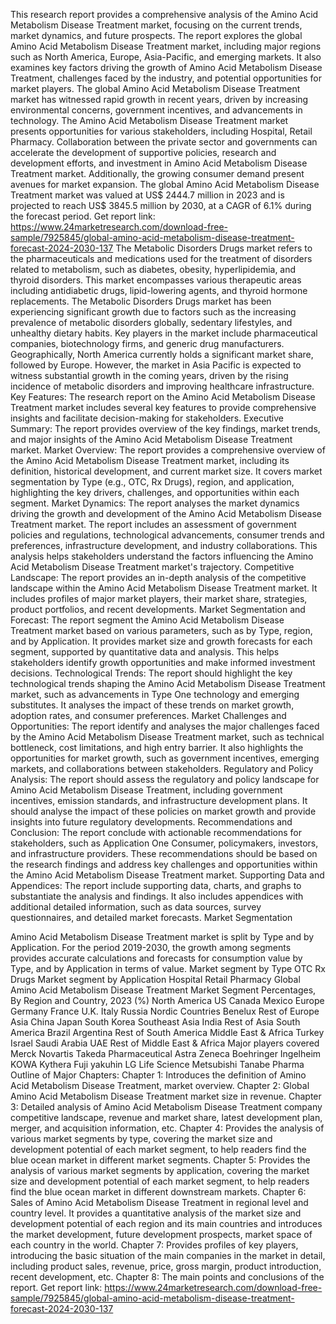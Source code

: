 This research report provides a comprehensive analysis of the Amino Acid Metabolism Disease Treatment market, focusing on the current trends, market dynamics, and future prospects. The report explores the global Amino Acid Metabolism Disease Treatment market, including major regions such as North America, Europe, Asia-Pacific, and emerging markets. It also examines key factors driving the growth of Amino Acid Metabolism Disease Treatment, challenges faced by the industry, and potential opportunities for market players.
The global Amino Acid Metabolism Disease Treatment market has witnessed rapid growth in recent years, driven by increasing environmental concerns, government incentives, and advancements in technology. The Amino Acid Metabolism Disease Treatment market presents opportunities for various stakeholders, including Hospital, Retail Pharmacy. Collaboration between the private sector and governments can accelerate the development of supportive policies, research and development efforts, and investment in Amino Acid Metabolism Disease Treatment market. Additionally, the growing consumer demand present avenues for market expansion.
The global Amino Acid Metabolism Disease Treatment market was valued at US$ 2444.7 million in 2023 and is projected to reach US$ 3845.5 million by 2030, at a CAGR of 6.1% during the forecast period.
Get report link: https://www.24marketresearch.com/download-free-sample/7925845/global-amino-acid-metabolism-disease-treatment-forecast-2024-2030-137 
The Metabolic Disorders Drugs market refers to the pharmaceuticals and medications used for the treatment of disorders related to metabolism, such as diabetes, obesity, hyperlipidemia, and thyroid disorders. This market encompasses various therapeutic areas including antidiabetic drugs, lipid-lowering agents, and thyroid hormone replacements. The Metabolic Disorders Drugs market has been experiencing significant growth due to factors such as the increasing prevalence of metabolic disorders globally, sedentary lifestyles, and unhealthy dietary habits. Key players in the market include pharmaceutical companies, biotechnology firms, and generic drug manufacturers. Geographically, North America currently holds a significant market share, followed by Europe. However, the market in Asia Pacific is expected to witness substantial growth in the coming years, driven by the rising incidence of metabolic disorders and improving healthcare infrastructure.
Key Features:
The research report on the Amino Acid Metabolism Disease Treatment market includes several key features to provide comprehensive insights and facilitate decision-making for stakeholders.
Executive Summary: The report provides overview of the key findings, market trends, and major insights of the Amino Acid Metabolism Disease Treatment market.
Market Overview: The report provides a comprehensive overview of the Amino Acid Metabolism Disease Treatment market, including its definition, historical development, and current market size. It covers market segmentation by Type (e.g., OTC, Rx Drugs), region, and application, highlighting the key drivers, challenges, and opportunities within each segment.
Market Dynamics: The report analyses the market dynamics driving the growth and development of the Amino Acid Metabolism Disease Treatment market. The report includes an assessment of government policies and regulations, technological advancements, consumer trends and preferences, infrastructure development, and industry collaborations. This analysis helps stakeholders understand the factors influencing the Amino Acid Metabolism Disease Treatment market's trajectory.
Competitive Landscape: The report provides an in-depth analysis of the competitive landscape within the Amino Acid Metabolism Disease Treatment market. It includes profiles of major market players, their market share, strategies, product portfolios, and recent developments.
Market Segmentation and Forecast: The report segment the Amino Acid Metabolism Disease Treatment market based on various parameters, such as by Type, region, and by Application. It provides market size and growth forecasts for each segment, supported by quantitative data and analysis. This helps stakeholders identify growth opportunities and make informed investment decisions.
Technological Trends: The report should highlight the key technological trends shaping the Amino Acid Metabolism Disease Treatment market, such as advancements in Type One technology and emerging substitutes. It analyses the impact of these trends on market growth, adoption rates, and consumer preferences.
Market Challenges and Opportunities: The report identify and analyses the major challenges faced by the Amino Acid Metabolism Disease Treatment market, such as technical bottleneck, cost limitations, and high entry barrier. It also highlights the opportunities for market growth, such as government incentives, emerging markets, and collaborations between stakeholders.
Regulatory and Policy Analysis: The report should assess the regulatory and policy landscape for Amino Acid Metabolism Disease Treatment, including government incentives, emission standards, and infrastructure development plans. It should analyse the impact of these policies on market growth and provide insights into future regulatory developments.
Recommendations and Conclusion: The report conclude with actionable recommendations for stakeholders, such as Application One Consumer, policymakers, investors, and infrastructure providers. These recommendations should be based on the research findings and address key challenges and opportunities within the Amino Acid Metabolism Disease Treatment market.
Supporting Data and Appendices: The report include supporting data, charts, and graphs to substantiate the analysis and findings. It also includes appendices with additional detailed information, such as data sources, survey questionnaires, and detailed market forecasts.
Market Segmentation

Amino Acid Metabolism Disease Treatment market is split by Type and by Application. For the period 2019-2030, the growth among segments provides accurate calculations and forecasts for consumption value by Type, and by Application in terms of value.
Market segment by Type
OTC
Rx Drugs
Market segment by Application
Hospital
Retail Pharmacy
Global Amino Acid Metabolism Disease Treatment Market Segment Percentages, By Region and Country, 2023 (%)
North America
US
Canada
Mexico
Europe
Germany
France
U.K.
Italy
Russia
Nordic Countries
Benelux
Rest of Europe
Asia
China
Japan
South Korea
Southeast Asia
India
Rest of Asia
South America
Brazil
Argentina
Rest of South America
Middle East & Africa
Turkey
Israel
Saudi Arabia
UAE
Rest of Middle East & Africa
Major players covered
Merck
Novartis
Takeda Pharmaceutical
Astra Zeneca
Boehringer Ingelheim
KOWA
Kythera
Fuji yakuhin
LG Life Science
Metsubishi Tanabe Pharma
Outline of Major Chapters:
Chapter 1: Introduces the definition of Amino Acid Metabolism Disease Treatment, market overview.
Chapter 2: Global Amino Acid Metabolism Disease Treatment market size in revenue.
Chapter 3: Detailed analysis of Amino Acid Metabolism Disease Treatment company competitive landscape, revenue and market share, latest development plan, merger, and acquisition information, etc.
Chapter 4: Provides the analysis of various market segments by type, covering the market size and development potential of each market segment, to help readers find the blue ocean market in different market segments.
Chapter 5: Provides the analysis of various market segments by application, covering the market size and development potential of each market segment, to help readers find the blue ocean market in different downstream markets.
Chapter 6: Sales of Amino Acid Metabolism Disease Treatment in regional level and country level. It provides a quantitative analysis of the market size and development potential of each region and its main countries and introduces the market development, future development prospects, market space of each country in the world.
Chapter 7: Provides profiles of key players, introducing the basic situation of the main companies in the market in detail, including product sales, revenue, price, gross margin, product introduction, recent development, etc.
Chapter 8: The main points and conclusions of the report.
Get report link: https://www.24marketresearch.com/download-free-sample/7925845/global-amino-acid-metabolism-disease-treatment-forecast-2024-2030-137 
